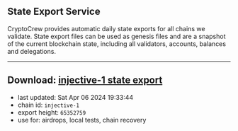 ## State Export Service
CryptoCrew provides automatic daily state exports for all chains we validate. State export files can be used as genesis files and are a snapshot of the current blockchain state, including all validators, accounts, balances and delegations.

---
**Download: [injective-1 state export](https://dl-eu2.ccvalidators.com/SERVICE/injective/injective-1_export_65352759.json)**
---

- last updated: Sat Apr 06 2024 19:33:44
- chain id: `injective-1`
- export height: `65352759`
- use for: airdrops, local tests, chain recovery
